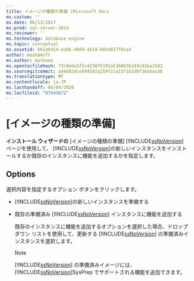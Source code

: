 ```yaml
---
title: イメージの種類の準備 |Microsoft Docs
ms.custom: ''
ms.date: 06/13/2017
ms.prod: sql-server-2014
ms.reviewer: ''
ms.technology: database-engine
ms.topic: conceptual
ms.assetid: b61a6d14-eabb-4b09-ab18-683a037f8ca4
author: mashamsft
ms.author: mathoma
ms.openlocfilehash: 73c0e6e5f5c423876191a536083b149c01ba3181
ms.sourcegitcommit: ad4d92dce894592a259721a1571b1d8736abacdb
ms.translationtype: MT
ms.contentlocale: ja-JP
ms.lasthandoff: 08/04/2020
ms.locfileid: "87643672"
---
```

# <a name="prepare-image-type"></a>[イメージの種類の準備]
  **インストール ウィザードの** [イメージの種類の準備] [!INCLUDE[ssNoVersion](../../includes/ssnoversion-md.md)] ページを使用して、 [!INCLUDE[ssNoVersion](../../includes/ssnoversion-md.md)]の新しいインスタンスをインストールするか既存のインスタンスに機能を追加するかを指定します。  
  
## <a name="options"></a>Options  
 選択内容を指定するオプション ボタンをクリックします。  
  
-   [!INCLUDE[ssNoVersion](../../includes/ssnoversion-md.md)]の新しいインスタンスを準備する  
  
-   既存の準備済み [!INCLUDE[ssNoVersion](../../includes/ssnoversion-md.md)] インスタンスに機能を追加する  
  
     既存のインスタンスに機能を追加するオプションを選択した場合、ドロップダウン リストを使用して、更新する [!INCLUDE[ssNoVersion](../../includes/ssnoversion-md.md)] の準備済みインスタンスを選択します。  
  
    > [!NOTE]  
    >  [!INCLUDE[ssNoVersion](../../includes/ssnoversion-md.md)] の準備済みイメージには、 [!INCLUDE[ssNoVersion](../../includes/ssnoversion-md.md)]SysPrep でサポートされる機能を追加できます。  
  
  
